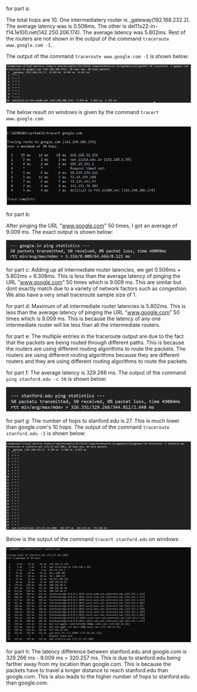 for part a:

The total hops are 10. One intermediatery router is _gateway(192.168.232.2). The average latency was is 0.506ms. The other is del11s22-in-f14.1e100.net(142.250.206.174). The average latency was 5.802ms. Rest of the routers are not shown in the output of the command `traceroute www.google.com -I`.

The output of the command `traceroute www.google.com -I` is shown below:

![plot](./routera.png)

The below result on windows is given by the command `tracert www.google.com`:

![plot](./Q32.png)

for part b:

After pinging the URL "www.google.com" 50 times, I got an average of 9.009 ms. The exact output is shown below:

![plot](./pingb.png)

for part c:
Adding up all intermediate router latencies, we get 0.506ms + 5.802ms = 6.308ms. This is less than the average latency of pinging the URL "www.google.com" 50 times which is 9.009 ms. This are similar but dont exactly match due to a variety of network factors such as congestion. We also have a very small traceroute sample size of 1.

for part d:
Maximum of all intermediate router latencies is 5.802ms. This is less than the average latency of pinging the URL "www.google.com" 50 times which is 9.009 ms. This is because the latency of any one intermediate router will be less than all the intermediate routers.

for part e:
The multiple entries in the traceroute output are due to the fact that the packets are being routed through different paths. This is because the routers are using different routing algorithms to route the packets. The routers are using different routing algorithms because they are different routers and they are using different routing algorithms to route the packets.

for part f:
The average latency is 329.266 ms. The output of the command `ping stanford.edu -c 50` is shown below:

![plot](./pings.png)

for part g:
The number of hops to stanford.edu is 27. This is much lower than google.com's 10 hops.  The output of the command `traceroute stanford.edu -I` is shown below:

![plot](./routers.png)

Below is the output of the command `tracert stanford.edu` on windows:

![plot](./Q31.png)

for part h:
The latency difference between stanford.edu and google.com is 329.266 ms - 9.009 ms = 320.257 ms. This is due to stanford.edu being farther away from my location than google.com. This is because the packets have to travel a longer distance to reach stanford.edu than google.com. This is also leads to the higher number of hops to stanford.edu than google.com.